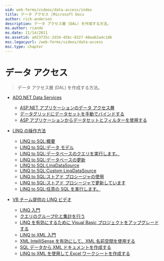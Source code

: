 ```yaml
---
uid: web-forms/videos/data-access/index
title: データ アクセス |Microsoft Docs
author: rick-anderson
description: データ アクセス層 (DAL) を作成する方法。
ms.author: riande
ms.date: 11/14/2011
ms.assetid: a923735c-2d34-456c-8327-40aa62a4c1d6
msc.legacyurl: /web-forms/videos/data-access
msc.type: chapter
---
```

<a name="data-access"></a>データ アクセス
====================
> データ アクセス層 (DAL) を作成する方法。


- [ADO.NET Data Services](adonet-data-services/index.md)

    - [ASP.NET アプリケーションのデータ アクセス層](adonet-data-services/data-access-layers-in-aspnet-applications.md)
    - [データグリッドにデータセットを手動でバインドする](adonet-data-services/how-to-manually-bind-a-dataset-to-a-datagrid.md)
    - [ASP アプリケーションからデータセットとフィルターを使用する](adonet-data-services/how-to-work-with-datasets-and-filters-from-an-asp-application.md)
- [LINQ の操作方法](how-do-i-with-linq/index.md)

    - [LINQ to SQL:概要](how-do-i-with-linq/how-do-i-linq-to-sql-overview.md)
    - [LINQ to SQL:データ モデル](how-do-i-with-linq/how-do-i-linq-to-sql-data-model.md)
    - [LINQ to SQL:データベースのクエリを実行します。](how-do-i-with-linq/how-do-i-linq-to-sql-querying-the-database.md)
    - [LINQ to SQL:データベースの更新](how-do-i-with-linq/how-do-i-linq-to-sql-updating-the-database.md)
    - [LINQ to SQL:LinqDataSource](how-do-i-with-linq/how-do-i-linq-to-sql-linqdatasource.md)
    - [LINQ to SQL:Custom LinqDataSource](how-do-i-with-linq/how-do-i-linq-to-sql-custom-linqdatasource.md)
    - [LINQ to SQL:ストアド プロシージャの使用](how-do-i-with-linq/how-do-i-linq-to-sql-using-stored-procedures.md)
    - [LINQ to SQL:ストアド プロシージャで更新しています](how-do-i-with-linq/how-do-i-linq-to-sql-updating-with-stored-procedures.md)
    - [LINQ to SQL:任意の SQL を実行します。](how-do-i-with-linq/how-do-i-linq-to-sql-executing-arbitrary-sql.md)
- [VB チーム提供の LINQ ビデオ](linq-videos-from-the-vb-team/index.md)

    - [LINQ 入門](linq-videos-from-the-vb-team/how-do-i-get-started-with-linq.md)
    - [クエリのグループ化と集計を行う](linq-videos-from-the-vb-team/how-do-i-perform-group-and-aggregate-queries.md)
    - [LINQ を有効にするために Visual Basic プロジェクトをアップグレードする](linq-videos-from-the-vb-team/how-do-i-upgrade-visual-basic-projects-to-enable-linq.md)
    - [LINQ to XML 入門](linq-videos-from-the-vb-team/how-do-i-get-started-with-linq-to-xml.md)
    - [XML IntelliSense を有効にして、XML 名前空間を使用する](linq-videos-from-the-vb-team/how-do-i-enable-xml-intellisense-and-use-xml-namespaces.md)
    - [SQL データから XML ドキュメントを作成する](linq-videos-from-the-vb-team/how-do-i-create-xml-documents-from-sql-data.md)
    - [LINQ to XML を使用して Excel ワークシートを作成する](linq-videos-from-the-vb-team/how-do-i-create-excel-spreadsheets-using-linq-to-xml.md)
